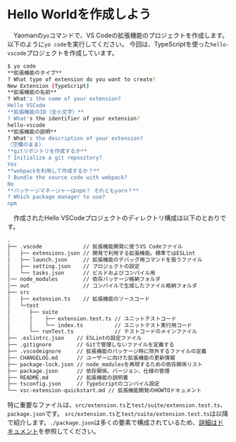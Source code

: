 # Hello Worldを作成しよう

　Yaomanの`yo`コマンドで、VS Codeの拡張機能のプロジェクトを作成します。
以下のように`yo code`を実行してください。
今回は、TypeScriptを使った`hello-vscode`プロジェクトを作成しています。

```sh
$ yo code
**拡張機能のタイプ**
? What type of extension do you want to create?
New Extension (TypeScript)
**拡張機能の名前**
? What's the name of your extension?
Hello VSCode
**拡張機能のID（全小文字）**
? What's the identifier of your extension?
hello-vscode
**拡張機能の説明**
? What's the description of your extension?
（空欄のまま）
**gitリポジトリを作成するか**
? Initialize a git repository?
Yes
**webpackを利用して作成するか？**
? Bundle the source code with webpack?
No
**パッケージマネージャーはnpm？ それともyarn？**
? Which package manager to use?
npm
```

　作成されたHello VSCodeプロジェクトのディレクトリ構成は以下のとおりです。

```md
.
├── .vscode             // 拡張機能開発に使うVS Codeファイル
│   ├── extensions.json // 開発で利用する拡張機能。標準ではESLint
│   ├── launch.json     // 拡張機能のデバッグ用コマンドを扱うファイル
│   ├── setting.json    // プロジェクトの設定
│   └── tasks.json      // ビルドおよびコンパイル用
│── node_modules        // 依存パッケージ格納フォルダ
│── out                 // コンパイルで生成したファイル格納フォルダ
├── src
│   ├── extension.ts    // 拡張機能のソースコード
│   └─test
│      ├── suite
│      │    ├── extension.test.ts // ユニットテストコード
│      │    └── index.ts          // ユニットテスト実行用コード
│      └── runTest.ts             // テストコードのメインファイル
├── .eslintrc.json    // ESLintの設定ファイル
├── .gitignore        // Gitで管理しないファイルを定義する
├── .vscodeignore     // 拡張機能のパッケージ時に除外するファイルの定義
├── CHANGELOG.md      // ユーザーに向けた拡張機能の更新情報
├── package-lock.json // node_modulesを再現するための依存関係リスト
├── package.json      // 依存関係、バージョン、仕様の管理
├── README.md         // 拡張機能の説明書
├── tsconfig.json     // TypeScriptのコンパイル設定
└── vsc-extension-quickstart.md // 拡張機能開発のHOWTOドキュメント
```

特に重要なファイルは、`src/extension.ts`と`test/suite/extension.test.ts`、`package.json`です。
`src/extension.ts`と`test/suite/extension.test.ts`は以降で紹介します。`./package.json`は多くの要素で構成されているため、[詳細はドキュメント](https://code.visualstudio.com/api/references/extension-manifest)を参照してください。

